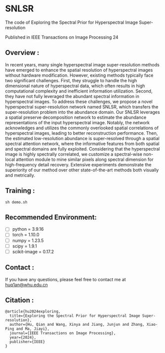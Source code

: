 # SNLSR
The code of Exploring the Spectral Prior for Hyperspectral Image Super-resolution

Published in IEEE Transactions on Image Processing 24

## Overview :<br>
In recent years, many single hyperspectral image super-resolution methods have emerged to enhance the spatial resolution of hyperspectral images without hardware modification. However, existing methods typically face two significant challenges. First, they struggle to handle the high dimensional nature of hyperspectral data, which often results in high computational complexity and inefficient information utilization. Second, they have not fully leveraged the abundant spectral information in hyperspectral images. To address these challenges, we propose a novel hyperspectral super-resolution network named SNLSR, which transfers the super-resolution problem into the abundance domain. Our SNLSR leverages a spatial preserve decomposition network to estimate the abundance representations of the input hyperspectral image. Notably, the network acknowledges and utilizes the commonly overlooked spatial correlations of hyperspectral images, leading to better reconstruction performance. Then, the estimated low-resolution abundance is super-resolved through a spatial spectral attention network, where the informative features from both spatial and spectral domains are fully exploited. Considering that the hyperspectral image is highly spectrally correlated, we customize a spectral-wise non-local attention module to mine similar pixels along spectral dimension for high-frequency detail recovery. Extensive experiments demonstrate the superiority of our method over other state-of-the-art methods both visually and metrically.
## Training :<br>
```
sh demo.sh
```
## Recommended Environment:<br>

 - [ ] python = 3.9.16
 - [ ] torch = 1.10.0
 - [ ] numpy = 1.23.5
 - [ ] scipy = 1.9.1
 - [ ] scikit-image = 0.17.2

## Contact :<br>
If you have any questions, please feel free to contact me at huq1an@whu.edu.cn

## Citation :<br>
```
@article{hu2024exploring,
  title={Exploring the Spectral Prior for Hyperspectral Image Super-resolution},
  author={Hu, Qian and Wang, Xinya and Jiang, Junjun and Zhang, Xiao-Ping and Ma, Jiayi},
  journal={IEEE Transactions on Image Processing},
  year={2024},
  publisher={IEEE}
}
```
